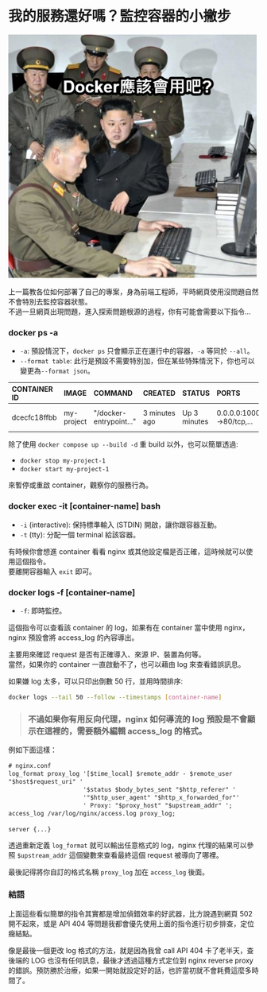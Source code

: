 # 我的服務還好嗎？監控容器的小撇步

<img src="../../images/monitor-container/meme.png" width="500" >

上一篇教各位如何部署了自己的專案，身為前端工程師，平時網頁使用沒問題自然不會特別去監控容器狀態。<br>
不過一旦網頁出現問題，進入探索問題根源的過程，你有可能會需要以下指令...

### docker ps -a

- `-a`: 預設情況下，`docker ps` 只會顯示正在運行中的容器，`-a` 等同於 `--all`。
- `--format table`: 此行是預設不需要特別加，但在某些特殊情況下，你也可以變更為`--format json`。

| CONTAINER ID | IMAGE      | COMMAND                 | CREATED       | STATUS       | PORTS                     | NAMES        |
| :----------- | :--------- | :---------------------- | :------------ | :----------- | :------------------------ | :----------- |
| dcecfc18ffbb | my-project | "/docker-entrypoint..." | 3 minutes ago | Up 3 minutes | 0.0.0.0:10000->80/tcp,... | my-project-1 |

除了使用 `docker compose up --build -d` 重 build 以外，也可以簡單透過:

- `docker stop my-project-1`
- `docker start my-project-1`

來暫停或重啟 container，觀察你的服務行為。

### docker exec -it [container-name] bash

- `-i` (interactive): 保持標準輸入 (STDIN) 開啟，讓你跟容器互動。
- `-t` (tty): 分配一個 terminal 給該容器。

有時候你會想進 container 看看 nginx 或其他設定檔是否正確，這時候就可以使用這個指令。<br>
要離開容器輸入 `exit` 即可。

### docker logs -f [container-name]

- `-f`: 即時監控。

這個指令可以查看該 container 的 log，如果有在 container 當中使用 nginx，nginx 預設會將 access_log 的內容導出。<br>

主要用來確認 request 是否有正確導入、來源 IP、裝置為何等。<br>
當然，如果你的 container 一直啟動不了，也可以藉由 log 來查看錯誤訊息。<br>

如果嫌 log 太多，可以只印出倒數 50 行，並用時間排序:

```bash
docker logs --tail 50 --follow --timestamps [container-name]
```

> ### 不過如果你有用反向代理，nginx 如何導流的 log 預設是不會顯示在這裡的，需要額外編輯 access_log 的格式。

例如下面這樣：<br>

```nginx
# nginx.conf
log_format proxy_log '[$time_local] $remote_addr - $remote_user "$host$request_uri" '
                     '$status $body_bytes_sent "$http_referer" '
                     '"$http_user_agent" "$http_x_forwarded_for"'
                     ' Proxy: "$proxy_host" "$upstream_addr" ';
access_log /var/log/nginx/access.log proxy_log;

server {...}
```

透過重新定義 `log_format` 就可以輸出任意格式的 log，nginx 代理的結果可以參照 `$upstream_addr` 這個變數來查看最終這個 request 被導向了哪裡。

最後記得將你自訂的格式名稱 `proxy_log` 加在 `access_log` 後面。

### 結語

上面這些看似簡單的指令其實都是增加偵錯效率的好武器，比方說遇到網頁 502 開不起來，或是 API 404 等問題我都會優先使用上面的指令進行初步排查，定位癥結點。<br>

像是最後一個更改 log 格式的方法，就是因為我曾 call API 404 卡了老半天，查後端的 LOG 也沒有任何訊息，最後才透過這種方式定位到 nginx reverse proxy 的錯誤。預防勝於治療，如果一開始就設定好的話，也許當初就不會耗費這麼多時間了。
